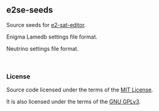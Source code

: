## e2se-seeds

Source seeds for [e2-sat-editor](https://github.com/ctlcltd/e2-sat-editor).

Enigma Lamedb settings file format.

Neutrino settings file format.

&nbsp;

### License

Source code licensed under the terms of the [MIT License](https://github.com/ctlcltd/e2-sat-editor/blob/main/LICENSE-MIT).

It is also licensed under the terms of the [GNU GPLv3](https://github.com/ctlcltd/e2-sat-editor/blob/main/LICENSE-GPL-3.0-or-later).

